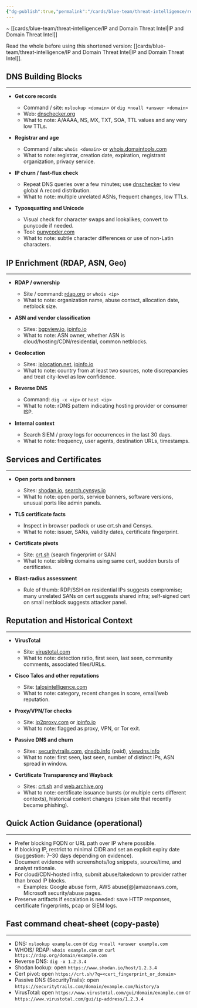 ```yaml
---
{"dg-publish":true,"permalink":"/cards/blue-team/threat-intelligence/ref-ip-and-domain-threat/","tags":["blue-team"]}
---
```


~ [[cards/blue-team/threat-intelligence/IP and Domain Threat Intel\|IP and Domain Threat Intel]]

Read the whole before using this shortened version: [[cards/blue-team/threat-intelligence/IP and Domain Threat Intel\|IP and Domain Threat Intel]].

## DNS Building Blocks
---

- **Get core records**
	- Command / site: `nslookup <domain>` or `dig +noall +answer <domain>`
	- Web: [dnschecker.org](https://dnschecker.org)
	-  What to note: A/AAAA, NS, MX, TXT, SOA, TTL values and any very low TTLs.

- **Registrar and age**
	- Command / site: `whois <domain>` or [whois.domaintools.com](https://whois.domaintools.com)
	- What to note: registrar, creation date, expiration, registrant organization, privacy service.

- **IP churn / fast-flux check**
	- Repeat DNS queries over a few minutes; use [dnschecker](https://dnschecker.org) to view global A record distribution.
	- What to note: multiple unrelated ASNs, frequent changes, low TTLs.

- **Typosquatting and Unicode**

	- Visual check for character swaps and lookalikes; convert to punycode if needed.
	- Tool: [punycoder.com](https://www.punycoder.com)
	- What to note: subtle character differences or use of non-Latin characters.

## IP Enrichment (RDAP, ASN, Geo)
---

- **RDAP / ownership**
	- Site / command: [rdap.org](https://rdap.org ) or `whois <ip>`
	- What to note: organization name, abuse contact, allocation date, netblock size.

- **ASN and vendor classification**
	- Sites: [bgpview.io](https://bgpview.io), [ipinfo.io](https://ipinfo.io)
	- What to note: ASN owner, whether ASN is cloud/hosting/CDN/residential, common netblocks.

- **Geolocation**
	- Sites: [iplocation.net](https://iplocation.net), [ipinfo.io](https://ipinfo.io)
	- What to note: country from at least two sources, note discrepancies and treat city-level as low confidence.

- **Reverse DNS**
	- Command: `dig -x <ip>` or `host <ip>`
	- What to note: rDNS pattern indicating hosting provider or consumer ISP.

- **Internal context**

	- Search SIEM / proxy logs for occurrences in the last 30 days.
	- What to note: frequency, user agents, destination URLs, timestamps.

## Services and Certificates
---

- **Open ports and banners**
	- Sites: [shodan.io](https://www.shodan.io/host/8.8.8.8), [search.cynsys.io](https://search.censys.io)
	- What to note: open ports, service banners, software versions, unusual ports like admin panels.

- **TLS certificate facts**
	- Inspect in browser padlock or use crt.sh and Censys.
	- What to note: issuer, SANs, validity dates, certificate fingerprint.

- **Certificate pivots**
	- Site: [crt.sh](https://crt.sh) (search fingerprint or SAN)
	- What to note: sibling domains using same cert, sudden bursts of certificates.

- **Blast-radius assessment**
	- Rule of thumb: RDP/SSH on residential IPs suggests compromise; many unrelated SANs on cert suggests shared infra; self-signed cert on small netblock suggests attacker panel.
## Reputation and Historical Context
---
- **VirusTotal**
	- Site: [virustotal.com](https://www.virustotal.com)
	- What to note: detection ratio, first seen, last seen, community comments, associated files/URLs.

- **Cisco Talos and other reputations**
	- Site: [talosintelligence.com](https://talosintelligence.com)
	- What to note: category, recent changes in score, email/web reputation.
- **Proxy/VPN/Tor checks**
	- Site: [ip2proxy.com](https://www.ip2proxy.com ) or [ipinfo.io](https://ipinfo.io)
	- What to note: flagged as proxy, VPN, or Tor exit.

- **Passive DNS and churn**
	- Sites: [securitytrails.com](https://securitytrails.com), [dnsdb.info](https://dnsdb.info) (paid), [viewdns.info](https://viewdns.info)
	- What to note: first seen, last seen, number of distinct IPs, ASN spread in window.

- **Certificate Transparency and Wayback**
	- Sites: [crt.sh](https://crt.sh ) and [web.archive.org](https://web.archive.org)
	- What to note: certificate issuance bursts (or multiple certs different contexts), historical content changes (clean site that recently became phishing).

## Quick Action Guidance (operational)
---

- Prefer blocking FQDN or URL path over IP where possible.
- If blocking IP, restrict to minimal CIDR and set an explicit expiry date (suggestion: 7–30 days depending on evidence).
- Document evidence with screenshots/log snippets, source/time, and analyst rationale.
- For cloud/CDN-hosted infra, submit abuse/takedown to provider rather than broad IP blocks.
  - Examples: Google abuse form, AWS abuse[@]amazonaws.com, Microsoft security/abuse pages.
- Preserve artifacts if escalation is needed: save HTTP responses, certificate fingerprints, pcap or SIEM logs.

## Fast command cheat-sheet (copy-paste)
---

- DNS: `nslookup example.com`  or `dig +noall +answer example.com`
- WHOIS/ RDAP: `whois example.com`  or `curl https://rdap.org/domain/example.com`
- Reverse DNS: `dig -x 1.2.3.4`
- Shodan lookup: open `https://www.shodan.io/host/1.2.3.4`
- Cert pivot: open `https://crt.sh/?q=<cert_fingerprint_or_domain>`
- Passive DNS (SecurityTrails): open `https://securitytrails.com/domain/example.com/history/a`
- VirusTotal: open `https://www.virustotal.com/gui/domain/example.com` or `https://www.virustotal.com/gui/ip-address/1.2.3.4`

